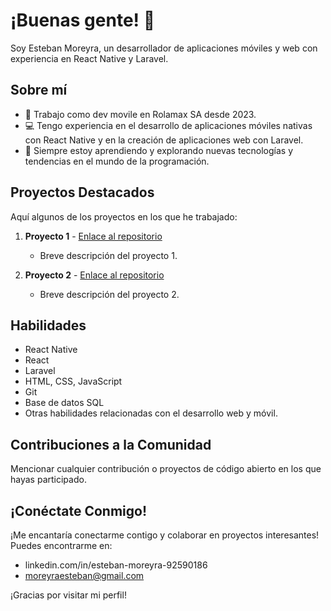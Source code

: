 # ¡Buenas gente! 👋

Soy Esteban Moreyra, un desarrollador de aplicaciones móviles y web con experiencia en React Native y Laravel.

## Sobre mí
- 💼 Trabajo como dev movile en Rolamax SA desde 2023.
- 💻 Tengo experiencia en el desarrollo de aplicaciones móviles nativas con React Native y en la creación de aplicaciones web con Laravel.
- 🌱 Siempre estoy aprendiendo y explorando nuevas tecnologías y tendencias en el mundo de la programación.

## Proyectos Destacados
Aquí algunos de los proyectos en los que he trabajado:

1. **Proyecto 1** - [Enlace al repositorio](https://github.com/tu-usuario/proyecto-1)
   - Breve descripción del proyecto 1.

2. **Proyecto 2** - [Enlace al repositorio](https://github.com/tu-usuario/proyecto-2)
   - Breve descripción del proyecto 2.

## Habilidades
- React Native
- React
- Laravel
- HTML, CSS, JavaScript
- Git
- Base de datos SQL
- Otras habilidades relacionadas con el desarrollo web y móvil.

## Contribuciones a la Comunidad
Mencionar cualquier contribución o proyectos de código abierto en los que hayas participado.

## ¡Conéctate Conmigo!
¡Me encantaría conectarme contigo y colaborar en proyectos interesantes! Puedes encontrarme en:

- linkedin.com/in/esteban-moreyra-92590186
- moreyraesteban@gmail.com

¡Gracias por visitar mi perfil!
